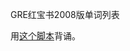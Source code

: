 GRE红宝书2008版单词列表

用[这个脚本](https://github.com/fossilet/supercalifragilisticexpialidocious/blob/master/bdc)背诵。
